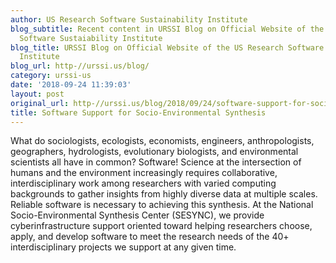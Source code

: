 ```yaml
---
author: US Research Software Sustainability Institute
blog_subtitle: Recent content in URSSI Blog on Official Website of the US Research
  Software Sustaiability Institute
blog_title: URSSI Blog on Official Website of the US Research Software Sustaiability
  Institute
blog_url: http-//urssi.us/blog/
category: urssi-us
date: '2018-09-24 11:39:03'
layout: post
original_url: http-//urssi.us/blog/2018/09/24/software-support-for-socio-environmental-synthesis/
title: Software Support for Socio-Environmental Synthesis
---
```


What do sociologists, ecologists, economists, engineers, anthropologists, geographers, hydrologists, evolutionary biologists, and environmental scientists all have in common? Software! Science at the intersection of humans and the environment increasingly requires collaborative, interdisciplinary work among researchers with varied computing backgrounds to gather insights from highly diverse data at multiple scales. Reliable software is necessary to achieving this synthesis. At the National Socio-Environmental Synthesis Center (SESYNC), we provide cyberinfrastructure support oriented toward helping researchers choose, apply, and develop software to meet the research needs of the 40+ interdisciplinary projects we support at any given time.